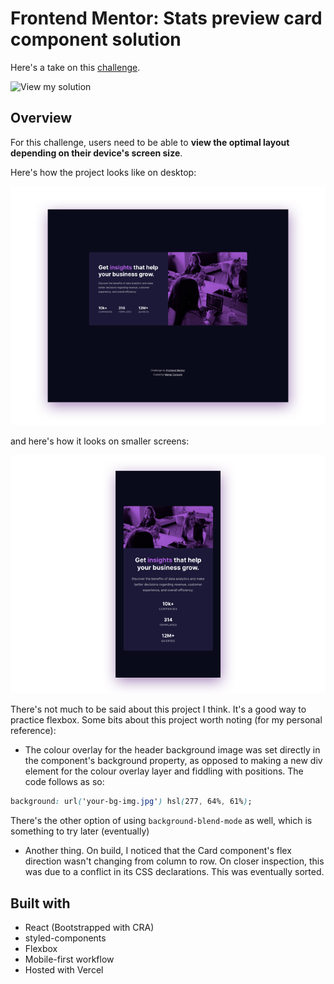 # Frontend Mentor: Stats preview card component solution

Here's a take on this [challenge](https://www.frontendmentor.io/challenges/stats-preview-card-component-8JqbgoU62).

![View my solution](https://fe-mentor-stats-card.vercel.app/)

## Overview

For this challenge, users need to be able to **view the optimal layout depending on their device's screen size**.

Here's how the project looks like on desktop:

![Desktop Preview](https://github.com/msunji/frontend-mentor/blob/main/stats-card/public/assets/img/desktop-preview.png)

and here's how it looks on smaller screens:

![Mobile Preview](https://github.com/msunji/frontend-mentor/blob/main/stats-card/public/assets/img/mobile-preview.png)

There's not much to be said about this project I think. It's a good way to practice flexbox. Some bits about this project worth noting (for my personal reference):

- The colour overlay for the header background image was set directly in the component's background property, as opposed to making a new div element for the colour overlay layer and fiddling with positions. The code follows as so:

```css
background: url('your-bg-img.jpg') hsl(277, 64%, 61%);
```

There's the other option of using `background-blend-mode` as well, which is something to try later (eventually)

- Another thing. On build, I noticed that the Card component's flex direction wasn't changing from column to row. On closer inspection, this was due to a conflict in its CSS declarations. This was eventually sorted.

## Built with

- React (Bootstrapped with CRA)
- styled-components
- Flexbox
- Mobile-first workflow
- Hosted with Vercel

